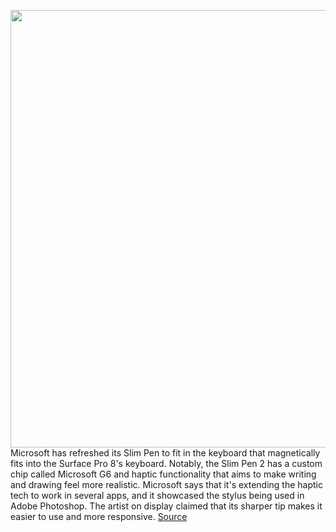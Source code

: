 <img src='https://cdn.vox-cdn.com/thumbor/tjpfVMxmSbdQarqQrKvZrm4Gcic=/0x0:2040x1360/1200x800/filters:focal(857x517:1183x843)/cdn.vox-cdn.com/uploads/chorus_image/image/69893217/slimpen.0.jpg' width='700px' /><br/>
Microsoft has refreshed its Slim Pen to fit in the keyboard that magnetically fits into the Surface Pro 8's keyboard. Notably, the Slim Pen 2 has a custom chip called Microsoft G6 and haptic functionality that aims to make writing and drawing feel more realistic. Microsoft says that it's extending the haptic tech to work in several apps, and it showcased the stylus being used in Adobe Photoshop. The artist on display claimed that its sharper tip makes it easier to use and more responsive.
<a href='https://www.theverge.com/2021/9/22/22686095/microsoft-surface-slim-pen-2-haptics-features-price-release-date'> Source <a/>